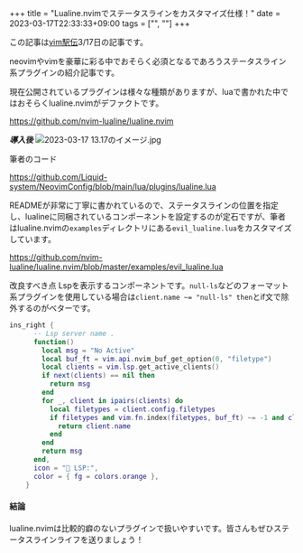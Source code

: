 +++
title = "Lualine.nvimでステータスラインをカスタマイズ仕様！"
date = 2023-03-17T22:33:33+09:00
tags = ["", ""]
+++

この記事は[vim駅伝](https://vim-jp.org/ekiden/)3/17日の記事です。

neovimやvimを豪華に彩る中でおそらく必須となるであろうステータスライン系プラグインの紹介記事です。

現在公開されているプラグインは様々な種類がありますが、luaで書かれた中ではおそらくlualine.nvimがデファクトです。

https://github.com/nvim-lualine/lualine.nvim

***導入後***
![2023-03-17 13.17のイメージ.jpg](https://qiita-image-store.s3.ap-northeast-1.amazonaws.com/0/2664731/52bf9aa3-3dc0-ffcd-2aae-7f8058578f35.jpeg)

筆者のコード

https://github.com/Liquid-system/NeovimConfig/blob/main/lua/plugins/lualine.lua

READMEが非常に丁寧に書かれているので、ステータスラインの位置を指定し、lualineに同梱されているコンポーネントを設定するのが定石ですが、筆者はlualine.nvimの`examples`ディレクトリにある`evil_lualine.lua`をカスタマイズしています。

https://github.com/nvim-lualine/lualine.nvim/blob/master/examples/evil_lualine.lua

改良すべき点
Lspを表示するコンポーネントです。`null-ls`などのフォーマット系プラグインを使用している場合は`client.name ~= "null-ls" then`とif文で除外するのがベターです。

```lua
ins_right {
      -- Lsp server name .
      function()
        local msg = "No Active"
        local buf_ft = vim.api.nvim_buf_get_option(0, "filetype")
        local clients = vim.lsp.get_active_clients()
        if next(clients) == nil then
          return msg
        end
        for _, client in ipairs(clients) do
          local filetypes = client.config.filetypes
          if filetypes and vim.fn.index(filetypes, buf_ft) ~= -1 and client.name ~= "null-ls" then
            return client.name
          end
        end
        return msg
      end,
      icon = " LSP:",
      color = { fg = colors.orange },
    }
```

#### 結論
lualine.nvimは比較的癖のないプラグインで扱いやすいです。皆さんもぜひステータスラインライフを送りましょう！

